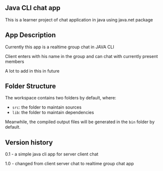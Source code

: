 ## Java CLI chat app

This is a learner project of chat application in java using java.net package

## App Description 

Currently this app is a realtime group chat in JAVA CLI 

Client enters with his name in the group and can chat with currently present members

A lot to add in this in future

## Folder Structure

The workspace contains two folders by default, where:

- `src`: the folder to maintain sources
- `lib`: the folder to maintain dependencies

Meanwhile, the compiled output files will be generated in the `bin` folder by default.

<!-- > If you want to customize the folder structure, open `.vscode/settings.json` and update the related settings there. -->

## Version history
0.1 - a simple java cli app for server client chat

1.0 - changed from client server chat to realtime group chat app
<!-- ## Dependency Management

The `JAVA PROJECTS` view allows you to manage your dependencies. More details can be found [here](https://github.com/microsoft/vscode-java-dependency#manage-dependencies). -->

